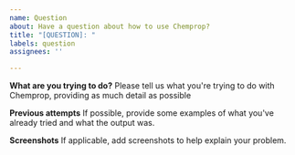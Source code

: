 ```yaml
---
name: Question
about: Have a question about how to use Chemprop?
title: "[QUESTION]: "
labels: question
assignees: ''

---
```


**What are you trying to do?**
Please tell us what you're trying to do with Chemprop, providing as much detail as possible

**Previous attempts**
If possible, provide some examples of what you've already tried and what the output was.

**Screenshots**
If applicable, add screenshots to help explain your problem.

